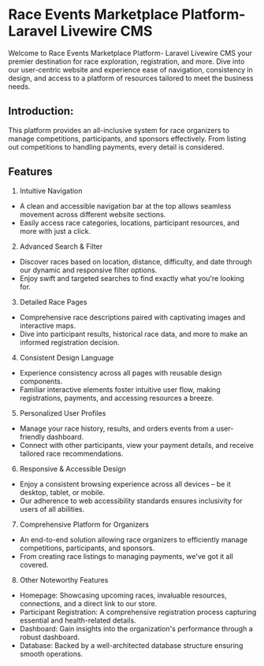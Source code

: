 # Race Events Marketplace Platform- Laravel Livewire CMS
 
Welcome to Race Events Marketplace Platform- Laravel Livewire CMS your premier destination for race exploration, registration, and more. Dive into our user-centric website and experience ease of navigation, consistency in design, and access to a platform of resources tailored to meet the business needs.

## Introduction:

This platform provides an all-inclusive system for race organizers to manage competitions, participants, and sponsors effectively. From listing out competitions to handling payments, every detail is considered.

## Features

1. Intuitive Navigation

- A clean and accessible navigation bar at the top allows seamless movement across different website sections.
- Easily access race categories, locations, participant resources, and more with just a click.

2. Advanced Search & Filter

- Discover races based on location, distance, difficulty, and date through our dynamic and responsive filter options.
- Enjoy swift and targeted searches to find exactly what you're looking for.

3. Detailed Race Pages

- Comprehensive race descriptions paired with captivating images and interactive maps.
- Dive into participant results, historical race data, and more to make an informed registration decision.

4. Consistent Design Language

- Experience consistency across all pages with reusable design components.
- Familiar interactive elements foster intuitive user flow, making registrations, payments, and accessing resources a breeze.

5. Personalized User Profiles

- Manage your race history, results, and orders events from a user-friendly dashboard.
- Connect with other participants, view your payment details, and receive tailored race recommendations.

6. Responsive & Accessible Design

- Enjoy a consistent browsing experience across all devices – be it desktop, tablet, or mobile.
- Our adherence to web accessibility standards ensures inclusivity for users of all abilities.

7. Comprehensive Platform for Organizers

- An end-to-end solution allowing race organizers to efficiently manage competitions, participants, and sponsors.
- From creating race listings to managing payments, we've got it all covered.

8. Other Noteworthy Features

- Homepage: Showcasing upcoming races, invaluable resources, connections, and a direct link to our store.
- Participant Registration: A comprehensive registration process capturing essential and health-related details.
- Dashboard: Gain insights into the organization's performance through a robust dashboard.
- Database: Backed by a well-architected database structure ensuring smooth operations.
